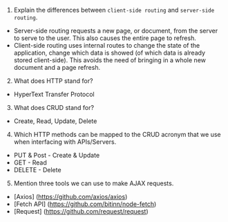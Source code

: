 1. Explain the differences between `client-side routing` and `server-side routing`.
  * Server-side routing requests a new page, or document, from the server to serve to the user. This also causes the entire page to refresh.
  * Client-side routing uses internal routes to change the state of the application, change which data is showed (of which data is already stored client-side). This avoids the need of bringing in a whole new document and a page refresh.

2. What does HTTP stand for?
  * HyperText Transfer Protocol

3. What does CRUD stand for?
  * Create, Read, Update, Delete

4. Which HTTP methods can be mapped to the CRUD acronym that we use when interfacing with APIs/Servers.
  * PUT & Post - Create & Update
  * GET - Read
  * DELETE - Delete

5. Mention three tools we can use to make AJAX requests.
  * [Axios] (https://github.com/axios/axios)
  * [Fetch API] (https://github.com/bitinn/node-fetch)
  * [Request] (https://github.com/request/request)